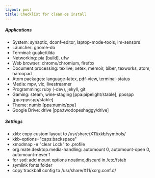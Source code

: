 ```yaml
---
layout: post
title: Checklist for clean os install
---
```


##### Applications
- System: synaptic, dconf-editor, laptop-mode-tools, lm-sensors
- Launcher: gnome-do
- Terminal: guake/tilda
- Networking: pia [build], ufw
- Web browser: chrome/chromium, firefox
- Document processing: texlive, xetex, memoir, biber, texworks, atom, haroopad
- Atom packages: language-latex, pdf-view, terminal-status
- Media: mpv, vlc, livestreamer
- Programming: ruby (-dev), jekyll, git
- Gaming: steam, wine-staging [ppa:pipelight/stable], ppsspp [ppa:ppsspp/stable]
- Theme: numix [ppa:numix/ppa]
- Google Drive: drive [ppa:twodopeshaggy/drive]

##### Settings
- xkb: copy custom layout to /usr/share/X11/xkb/symbols/
- xkb-options="caps:backspace"
- xmodmap -e "clear Lock" to .profile
- org.mate.desktop.media-handling: automount 0, automount-open 0, automount-never 1
- for ssd: add mount options noatime,discard in /etc/fstab
- symlink fonts folder
- copy trackball config to /usr/share/X11/xorg.conf.d/
